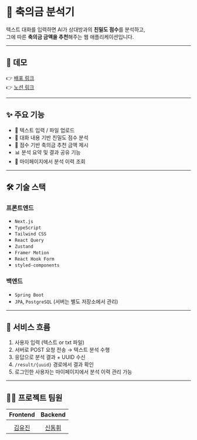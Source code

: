# 🎁 축의금 분석기

텍스트 대화를 입력하면 AI가 상대방과의 **친밀도 점수**를 분석하고,  
그에 따른 **축의금 금액을 추천**해주는 웹 애플리케이션입니다.  

---

## 📸 데모

👉 [배포 링크](https://weddinggiftai.online/)  
👉 [노션 링크](https://www.notion.so/1d5d67feba0a80cf9985f8b34e2b7189?pvs=4)  

---

## ✨ 주요 기능

- 📄 텍스트 입력 / 파일 업로드
- 🧠 대화 내용 기반 친밀도 점수 분석
- 💸 점수 기반 축의금 추천 금액 제시
- 📊 분석 요약 및 결과 공유 기능
- 📁 마이페이지에서 분석 이력 조회

---

## 🛠 기술 스택

### 프론트엔드
- `Next.js`
- `TypeScript`
- `Tailwind CSS`
- `React Query`
- `Zustand`
- `Framer Motion`
- `React Hook Form`
- `styled-components`

### 백엔드
- `Spring Boot`
- `JPA`, `PostgreSQL` (서버는 별도 저장소에서 관리)

---

## 🧭 서비스 흐름

1. 사용자 입력 (텍스트 or txt 파일)
2. 서버로 POST 요청 전송 → 텍스트 분석 수행
3. 응답으로 분석 결과 + UUID 수신
4. `/result/{uuid}` 경로에서 결과 확인
5. 로그인한 사용자는 마이페이지에서 분석 이력 관리 가능

---
## 💁‍♂️ 프로젝트 팀원
|Frontend|Backend|
|:---:|:---:|
| ![]() | ![]() |
|[김유진](https://github.com/yujini-kim)|[신동휘](https://github.com/tonghwi)|
